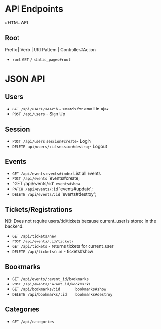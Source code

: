 # API Endpoints

#HTML API

## Root
  Prefix | Verb | URI Pattern | Controller#Action
- `root`   `GET`      `/`      `static_pages#root`


# JSON API
## Users
- `GET /api/users/search` - search for email in ajax
- `POST /api/users` - Sign Up
<!-- - `PATCH /api/users` - Edit User Info -->

## Session
- `POST /api/users` `session#create`- Login
- `DELETE api/users/:id` `session#destroy`- Logout

## Events
- `GET /api/events`  `events#index` List all events
- `POST /api/events`  `events#create;
- "GET /api/events/:id"  `events#show`
- `PATCH /api/events/:id` 'events#update';
- `DELETE /api/events/:id` 'events#destroy';

## Tickets/Registrations
NB: Does not require users/:id/tickets because current_user is stored in the backend.
<!-- - `GET /api/tickets` tickets#       -->
- `GET /api/tickets/new`
- `POST /api/events/:id/tickets`
- `GET /api/tickets` - returns tickets for current_user
- `DELETE /api/tickets/:id` - tickets#show

## Bookmarks
- `GET /api/events/:event_id/bookmarks`
- `POST /api/events/:event_id/bookmarks`
- `GET /api/bookmarks/:id       bookmarks#show`
- `DELETE /api/bookmarks/:id    bookmarks#destroy`

## Categories
- `GET /api/categories`

<!-- - `DELETE /api/categories/:id` -->
